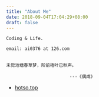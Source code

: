 ```yaml
---
title: "About Me"
date: 2018-09-04T17:04:29+08:00
draft: false
---
```


```
Coding & Life.

email: ai0376 at 126.com


未觉池塘春草梦，阶前梧叶已秋声。

                        ---《偶成》
```

* [hotso.top](http://hotso.top/)